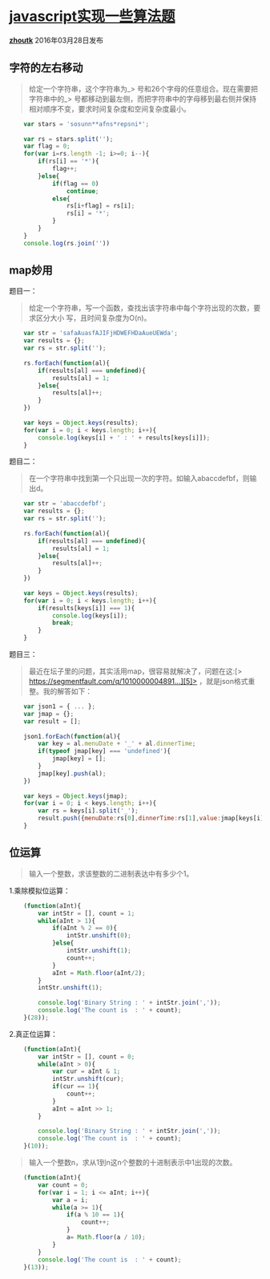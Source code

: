 # [javascript实现一些算法题][0]


[**zhoutk**][4] 2016年03月28日发布 


## 字符的左右移动

> 给定一个字符串，这个字符串为_> 号和26个字母的任意组合。现在需要把字符串中的_> 号都移动到最左侧，而把字符串中的字母移到最右侧并保持相对顺序不变，要求时间复杂度和空间复杂度最小。

```js
    var stars = 'sosunn**afns*repsni*';
    
    var rs = stars.split('');
    var flag = 0;
    for(var i=rs.length -1; i>=0; i--){
        if(rs[i] == '*'){
            flag++;
        }else{
            if(flag == 0)
                continue;
            else{
                rs[i+flag] = rs[i];
                rs[i] = '*';
            }
        }
    }
    console.log(rs.join(''))
```
## map妙用

题目一：

> 给定一个字符串，写一个函数，查找出该字符串中每个字符出现的次数，要求区分大小
写，且时间复杂度为O(n)。

```js
    var str = 'safaAuasfAJIFjHDWEFHDaAueUEWda';
    var results = {};
    var rs = str.split('');
    
    rs.forEach(function(al){
        if(results[al] === undefined){
            results[al] = 1;
        }else{
            results[al]++;
        }
    })
    
    var keys = Object.keys(results);
    for(var i = 0; i < keys.length; i++){
        console.log(keys[i] + ' : ' + results[keys[i]]);
    }
```
题目二：

> 在一个字符串中找到第一个只出现一次的字符。如输入abaccdefbf，则输出d。

```js
    var str = 'abaccdefbf';
    var results = {};
    var rs = str.split('');
    
    rs.forEach(function(al){
        if(results[al] === undefined){
            results[al] = 1;
        }else{
            results[al]++;
        }
    })
    
    var keys = Object.keys(results);
    for(var i = 0; i < keys.length; i++){
        if(results[keys[i]] === 1){
            console.log(keys[i]);
            break;
        }
    }
```
题目三：

> 最近在坛子里的问题，其实活用map，很容易就解决了，问题在这:[> https://segmentfault.com/q/1010000004891...][5]>  ，就是json格式重整。我的解答如下：

```js
    var json1 = { ... };
    var jmap = {};
    var result = [];
    
    json1.forEach(function(al){
        var key = al.menuDate + '_' + al.dinnerTime;
        if(typeof jmap[key] === 'undefined'){
            jmap[key] = [];
        }
        jmap[key].push(al);
    })
    
    var keys = Object.keys(jmap);
    for(var i = 0; i < keys.length; i++){
        var rs = keys[i].split('_');
        result.push({menuDate:rs[0],dinnerTime:rs[1],value:jmap[keys[i]]});
    }
```
## 位运算

> 输入一个整数，求该整数的二进制表达中有多少个1。

1.乘除模拟位运算：

```js
    (function(aInt){
        var intStr = [], count = 1;
        while(aInt > 1){
            if(aInt % 2 == 0){
                intStr.unshift(0);
            }else{
                intStr.unshift(1);
                count++;
            }
            aInt = Math.floor(aInt/2);
        }
        intStr.unshift(1);
    
        console.log('Binary String : ' + intStr.join(','));
        console.log('The count is  : ' + count);
    }(28));
```
2.真正位运算：

```js
    (function(aInt){
        var intStr = [], count = 0;
        while(aInt > 0){
            var cur = aInt & 1;
            intStr.unshift(cur);
            if(cur == 1){
                count++;
            }
            aInt = aInt >> 1;
        }
    
        console.log('Binary String : ' + intStr.join(','));
        console.log('The count is  : ' + count);
    }(10));
```
> 输入一个整数n，求从1到n这n个整数的十进制表示中1出现的次数。


```js
    (function(aInt){
        var count = 0;
        for(var i = 1; i <= aInt; i++){
            var a = i;
            while(a >= 1){
                if(a % 10 == 1){
                    count++;
                }
                a= Math.floor(a / 10);
            }
        }
        console.log('The count is  : ' + count);
    }(13));
```


[0]: https://segmentfault.com/a/1190000004706724
[1]: https://segmentfault.com/t/node.js/blogs
[2]: https://segmentfault.com/t/%E7%AE%97%E6%B3%95/blogs
[3]: https://segmentfault.com/t/javascript/blogs
[4]: https://segmentfault.com/u/zhoutk
[5]: https://segmentfault.com/q/1010000004891072/a-1020000004891249